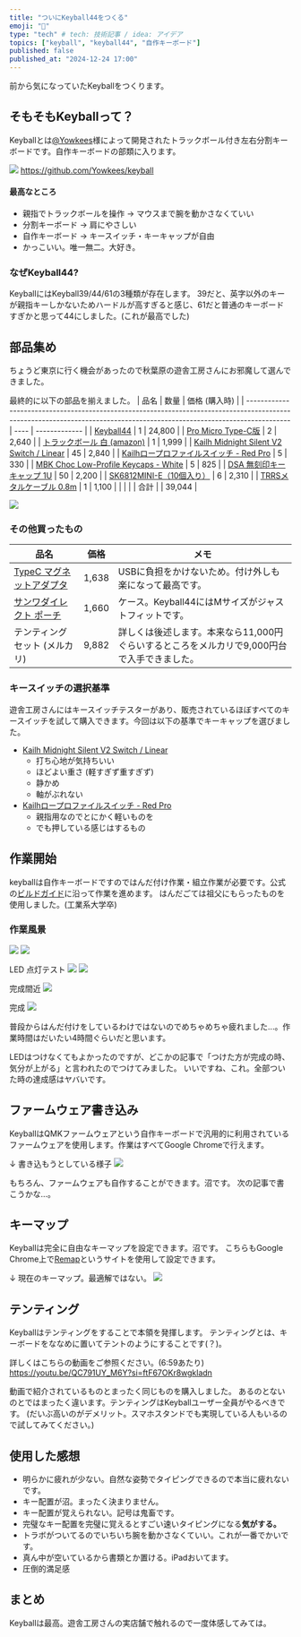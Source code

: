 ```yaml
---
title: "ついにKeyball44をつくる"
emoji: "🔨"
type: "tech" # tech: 技術記事 / idea: アイデア
topics: ["keyball", "keyball44", "自作キーボード"]
published: false
published_at: "2024-12-24 17:00"
---
```


前から気になっていたKeyballをつくります。

## そもそもKeyballって？
Keyballとは[@Yowkees](https://github.com/Yowkees)様によって開発されたトラックボール付き左右分割キーボードです。自作キーボードの部類に入ります。

![](/images/keyball44-build/IMG_1518.jpg)
https://github.com/Yowkees/keyball

#### 最高なところ
- 親指でトラックボールを操作 → マウスまで腕を動かさなくていい
- 分割キーボード → 肩にやさしい
- 自作キーボード → キースイッチ・キーキャップが自由
- かっこいい。唯一無二。大好き。

### なぜKeyball44?
KeyballにはKeyball39/44/61の3種類が存在します。
39だと、英字以外のキーが親指キーしかないためハードルが高すぎると感じ、61だと普通のキーボードすぎかと思って44にしました。(これが最高でした)

## 部品集め
ちょうど東京に行く機会があったので秋葉原の遊舎工房さんにお邪魔して選んできました。

最終的に以下の部品を揃えました。
| 品名                                                                                                                                                                     | 数量 | 価格 (購入時) |
| ------------------------------------------------------------------------------------------------------------------------------------------------------------------------ | ---- | ------------- |
| [Keyball44](https://shop.yushakobo.jp/products/8337?_pos=3&_sid=b35737a9e&_ss=r)                                                                                         | 1    | 24,800        |
| [Pro Micro Type-C版](https://shop.yushakobo.jp/products/3905?pr_prod_strat=e5_desc&pr_rec_id=ada36a522&pr_rec_pid=7752927543527&pr_ref_pid=6055704756385&pr_seq=uniform) | 2    | 2,640         |
| [トラックボール 白 (amazon)](https://www.amazon.co.jp/dp/B0D4F4HMXD?ref=ppx_yo2ov_dt_b_fed_asin_title)                                                                   | 1    | 1,999         |
| [Kailh Midnight Silent V2 Switch / Linear](https://shop.yushakobo.jp/products/4270)                                                                                      | 45   | 2,840         |
| [Kailhロープロファイルスイッチ - Red Pro](https://shop.yushakobo.jp/products/pg1350?variant=44079245426919)                                                              | 5    | 330           |
| [MBK Choc Low-Profile Keycaps - White](https://shop.yushakobo.jp/products/mbk-choc-low-profile-keycaps?variant=37706914791585)                                           | 5    | 825           |
| [DSA 無刻印キーキャップ 1U](https://shop.yushakobo.jp/products/dsa-blank-keycaps?variant=37665598734497)                                                                 | 50   | 2,200         |
| [SK6812MINI-E（10個入り）](https://shop.yushakobo.jp/products/sk6812mini-e-10)                                                                                           | 6    | 2,310         |
| [TRRSメタルケーブル 0.8m](https://shop.yushakobo.jp/products/8111?_pos=1&_sid=509d55d53&_ss=r)                                                                           | 1    | 1,100         |
|                                                                                                                                                                          |      |
| 合計                                                                                                                                                                     |      | 39,044        |

![](/images/keyball44-build/IMG_1468.jpg)

### その他買ったもの
| 品名                                                                                                 | 価格  | メモ                                                                                        |
| ---------------------------------------------------------------------------------------------------- | ----- | ------------------------------------------------------------------------------------------- |
| [TypeC マグネットアダプタ](https://www.amazon.co.jp/dp/B0C53JSMLG?ref=ppx_yo2ov_dt_b_fed_asin_title) | 1,638 | USBに負担をかけないため。付け外しも楽になって最高です。                                     |
| [サンワダイレクト ポーチ](https://www.amazon.co.jp/dp/B0843WY8RR?ref=ppx_yo2ov_dt_b_fed_asin_title)  | 1,660 | ケース。Keyball44にはMサイズがジャストフィットです。                                        |
| テンティングセット (メルカリ)                                                                        | 9,882 | 詳しくは後述します。本来なら11,000円ぐらいするところをメルカリで9,000円台で入手できました。 |

### キースイッチの選択基準
遊舎工房さんにはキースイッチテスターがあり、販売されているほぼすべてのキースイッチを試して購入できます。今回は以下の基準でキーキャップを選びました。

- [Kailh Midnight Silent V2 Switch / Linear](https://shop.yushakobo.jp/products/4270)
  - 打ち心地が気持ちいい
  - ほどよい重さ (軽すぎず重すぎず)
  - 静かめ
  - 軸がぶれない
- [Kailhロープロファイルスイッチ - Red Pro](https://shop.yushakobo.jp/products/pg1350?variant=44079245426919)
  - 親指用なのでとにかく軽いものを
  - でも押している感じはするもの

## 作業開始
keyballは自作キーボードですのではんだ付け作業・組立作業が必要です。公式の[ビルドガイド](https://github.com/Yowkees/keyball/blob/main/keyball44/doc/rev1/buildguide_jp.md)に沿って作業を進めます。
はんだごては祖父にもらったものを使用しました。(工業系大学卒)

### 作業風景
![](/images/keyball44-build/IMG_1469.jpg)
![](/images/keyball44-build/IMG_1473.jpg)

LED 点灯テスト
![](/images/keyball44-build/IMG_1508.jpg)
![](/images/keyball44-build/IMG_1509.jpg)

完成間近
![](/images/keyball44-build/IMG_1510.jpg)

完成
![](/images/keyball44-build/IMG_1518.jpg)

普段からはんだ付けをしているわけではないのでめちゃめちゃ疲れました...。作業時間はだいたい4時間ぐらいだと思います。

LEDはつけなくてもよかったのですが、どこかの記事で「つけた方が完成の時、気分が上がる」と言われたのでつけてみました。
いいですね、これ。全部ついた時の達成感はヤバいです。

## ファームウェア書き込み
KeyballはQMKファームウェアという自作キーボードで汎用的に利用されているファームウェアを使用します。作業はすべてGoogle Chromeで行えます。

↓ 書き込もうとしている様子
![](/images/keyball44-build/remap-keys_flash-firmware.png)

もちろん、ファームウェアも自作することができます。沼です。
次の記事で書こうかな...。

## キーマップ
Keyballは完全に自由なキーマップを設定できます。沼です。
こちらもGoogle Chrome上で[Remap](https://remap-keys.app/)というサイトを使用して設定できます。

↓ 現在のキーマップ。最適解ではない。
![](/images/keyball44-build/key-map.png)

## テンティング
Keyballはテンティングをすることで本領を発揮します。
テンティングとは、キーボードをななめに置いてテントのようにすることです(？)。

詳しくはこちらの動画をご参照ください。(6:59あたり)
https://youtu.be/QC791UY_M6Y?si=ftF67OKr8wgkladn

動画で紹介されているものとまったく同じものを購入しました。
あるのとないのとではまったく違います。テンティングはKeyballユーザー全員がやるべきです。
(だいぶ高いのがデメリット。スマホスタンドでも実現している人もいるので試してみてください。)

## 使用した感想
- 明らかに疲れが少ない。自然な姿勢でタイピングできるので本当に疲れないです。
- キー配置が沼。まったく決まりません。
- キー配置が覚えられない。記号は鬼畜です。
- 完璧なキー配置を完璧に覚えるとすごい速いタイピングになる**気がする。**
- トラボがついてるのでいちいち腕を動かさなくていい。これが一番でかいです。
- 真ん中が空いているから書類とか置ける。iPadおいてます。
- 圧倒的満足感

## まとめ
Keyballは最高。遊舎工房さんの実店舗で触れるので一度体感してみては。
